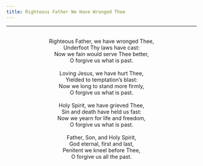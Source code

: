```yaml
---
title: Righteous Father We Have Wronged Thee
---
```


---
<center>
<br/>
Righteous Father, we have wronged Thee,<br/>
Underfoot Thy laws have cast:<br/>
Now we fain would serve Thee better,<br/>
O forgive us what is past.<br/>
<br/>
Loving Jesus, we have hurt Thee,<br/>
Yielded to temptation’s blast:<br/>
Now we long to stand more firmly,<br/>
O forgive us what is past.<br/>
<br/>
Holy Spirit, we have grieved Thee,<br/>
Sin and death have held us fast:<br/>
Now we yearn for life and freedom,<br/>
O forgive us what is past.<br/>
<br/>
Father, Son, and Holy Spirit,<br/>
God eternal, first and last,<br/>
Penitent we kneel before Thee,<br/>
O forgive us all the past.<br/>

</center>